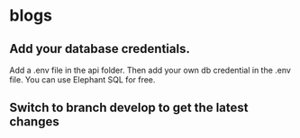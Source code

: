 # blogs

## Add your database credentials. 

Add a .env file in the api folder.
Then add your own db credential in the .env file.
You can use Elephant SQL for free.

## Switch to branch develop to get the latest changes
